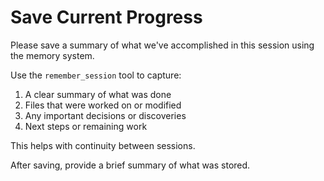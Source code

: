 # Save Current Progress

Please save a summary of what we've accomplished in this session using the memory system.

Use the `remember_session` tool to capture:
1. A clear summary of what was done
2. Files that were worked on or modified
3. Any important decisions or discoveries
4. Next steps or remaining work

This helps with continuity between sessions.

After saving, provide a brief summary of what was stored.
